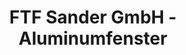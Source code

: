 ---
title: "FTF Sander GmbH - Aluminumfenster"
url: /bueren/ftf-sander-gmbh-aluminumfenster/
shop: Eisenwaren
---